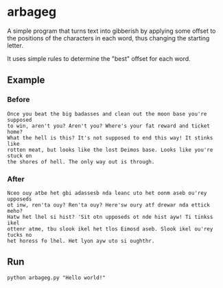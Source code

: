 # arbageg

A simple program that turns text into gibberish by applying some offset to the positions of the characters in each word, thus changing the starting letter.

It uses simple rules to determine the "best" offset for each word.

## Example

### Before

    Once you beat the big badasses and clean out the moon base you're supposed
    to win, aren't you? Aren't you? Where's your fat reward and ticket home?
    What the hell is this? It's not supposed to end this way! It stinks like
    rotten meat, but looks like the lost Deimos base. Looks like you're stuck on
    the shores of hell. The only way out is through.

### After

    Nceo ouy atbe het gbi adassesb nda leanc uto het oonm aseb ou'rey upposeds
    ot inw, ren'ta ouy? Ren'ta ouy? Here'sw oury atf drewar nda ettick meho?
    Hatw het lhel si hist? 'Sit otn upposeds ot nde hist ayw! Ti tinkss ikel
    ottenr atme, tbu slook ikel het tlos Eimosd aseb. Slook ikel ou'rey tucks no
    het horess fo lhel. Het lyon ayw uto si oughthr.

## Run

    python arbageg.py "Hello world!"
